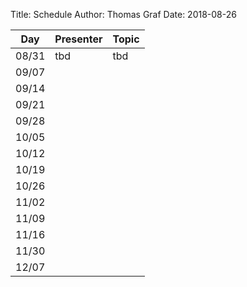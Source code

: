 ﻿Title: Schedule
Author: Thomas Graf
Date: 2018-08-26


| Day   | Presenter          | Topic                                                  |
|-------|--------------------|--------------------------------------------------------|
| 08/31 | tbd                | tbd                                                    |
| 09/07 |                    |                                                        |
| 09/14 |                    |                                                        |
| 09/21 |                    |                                                        |
| 09/28 |                    |                                                        |
| 10/05 |                    |                                                        |
| 10/12 |                    |                                                        |
| 10/19 |                    |                                                        |
| 10/26 |                    |                                                        |
| 11/02 |                    |                                                        |
| 11/09 |                    |                                                        |
| 11/16 |                    |                                                        |
| 11/30 |                    |                                                        |
| 12/07 |                    |                                                        |
